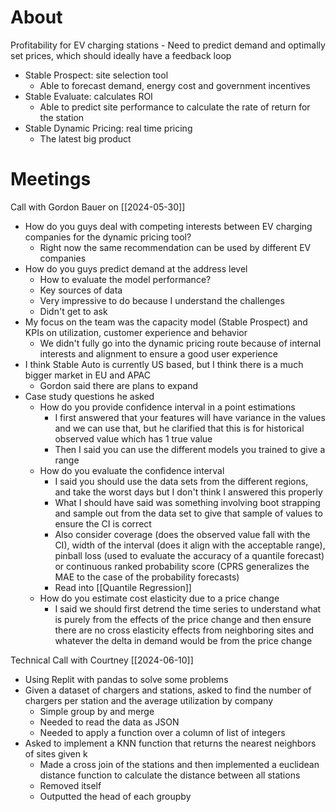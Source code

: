 # About
Profitability for EV charging stations
	- Need to predict demand and optimally set prices, which should ideally have a feedback loop
- Stable Prospect: site selection tool
	- Able to forecast demand, energy cost and government incentives
- Stable Evaluate: calculates ROI
	- Able to predict site performance to calculate the rate of return for the station
- Stable Dynamic Pricing: real time pricing
	- The latest big product

# Meetings

Call with Gordon Bauer on [[2024-05-30]]
- How do you guys deal with competing interests between EV charging companies for the dynamic pricing tool?
	- Right now the same recommendation can be used by different EV companies
- How do you guys predict demand at the address level
	- How to evaluate the model performance?
	- Key sources of data
	- Very impressive to do because I understand the challenges
	- Didn't get to ask
- My focus on the team was the capacity model (Stable Prospect) and KPIs on utilization, customer experience and behavior
	-  We didn't fully go into the dynamic pricing route because of internal interests and alignment to ensure a good user experience
- I think Stable Auto is currently US based, but I think there is a much bigger market in EU and APAC
	- Gordon said there are plans to expand
- Case study questions he asked
	- How do you provide confidence interval in a point estimations 
		- I first answered that your features will have variance in the values and we can use that, but he clarified that this is for historical observed value which has 1 true value
		- Then I said you can use the different models you trained to give a range
	- How do you evaluate the confidence interval 
		- I said you should use the data sets from the different regions, and take the worst days but I don't think I answered this properly
		- What I should have said was something involving boot strapping and sample out from the data set to give that sample of values to ensure the CI is correct
		- Also consider coverage (does the observed value fall with the CI), width of the interval (does it align with the acceptable range), pinball loss (used to evaluate the accuracy of a quantile forecast) or continuous ranked probability score (CPRS generalizes the MAE to the case of the probability forecasts)
		- Read into [[Quantile Regression]]
	- How do you estimate cost elasticity due to a price change
		- I said we should first detrend the time series to understand what is purely from the effects of the price change and then ensure there are no cross elasticity effects from neighboring sites and whatever the delta in demand would be from the price change

Technical Call with Courtney [[2024-06-10]]
- Using Replit with pandas to solve some problems
- Given a dataset of chargers and stations, asked to find the number of chargers per station and the average utilization by company
	- Simple group by and merge
	- Needed to read the data as JSON
	- Needed to apply a function over a column of list of integers
- Asked to implement a KNN function that returns the nearest neighbors of sites given k
	- Made a cross join of the stations and then implemented a euclidean distance function to calculate the distance between all stations
	- Removed itself
	- Outputted the head of each groupby
